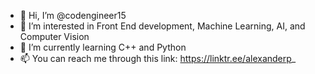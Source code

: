 - 👋 Hi, I’m @codengineer15
- 👀 I’m interested in Front End development, Machine Learning, AI, and Computer Vision
- 🌱 I’m currently learning C++ and Python
-  📫 You can reach me through this link: https://linktr.ee/alexanderp_

<!---
codengineer15/codengineer15 is a ✨ special ✨ repository because its `README.md` (this file) appears on your GitHub profile.
You can click the Preview link to take a look at your changes.
--->
